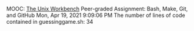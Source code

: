 MOOC: [The Unix Workbench](https://www.coursera.org/learn/unix)
Peer-graded Assignment: Bash, Make, Git, and GitHub
Mon, Apr 19, 2021  9:09:06 PM
The number of lines of code contained in guessinggame.sh: 34
